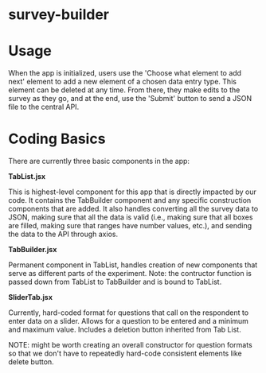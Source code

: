 # survey-builder

# Usage

When the app is initialized, users use the 'Choose what element to add next' element to add a new element of a chosen data entry type. This element can be deleted at any time. From there, they make edits to the survey as they go, and at the end, use the 'Submit' button to send a JSON file to the central API.

# Coding Basics

There are currently three basic components in the app:

**TabList.jsx**

This is highest-level component for this app that is directly impacted by our code. It contains the TabBuilder component and any specific construction components that are added. It also handles converting all the survey data to JSON, making sure that all the data is valid (i.e., making sure that all boxes are filled, making sure that ranges have number values, etc.), and sending the data to the API through axios.

**TabBuilder.jsx**

Permanent component in TabList, handles creation of new components that serve as different parts of the experiment. Note: the contructor function is passed down from TabList to TabBuilder and is bound to TabList.

**SliderTab.jsx**

Currently, hard-coded format for questions that call on the respondent to enter data on a slider. Allows for a question to be entered and a minimum and maximum value. Includes a deletion button inherited from Tab List.

NOTE: might be worth creating an overall constructor for question formats so that we don't have to repeatedly hard-code consistent elements like delete button.
